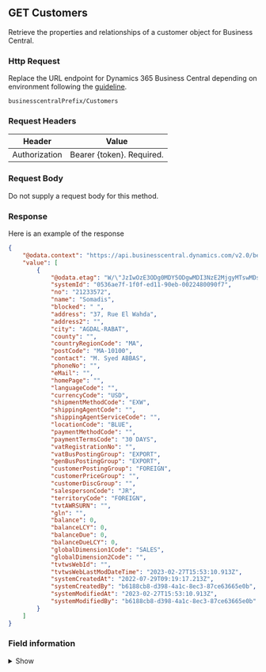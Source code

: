 ## GET Customers

Retrieve the properties and relationships of a customer object for Business Central.

### Http Request

Replace the URL endpoint for Dynamics 365 Business Central depending on environment following the [guideline](#endpoints-businesscentralPrefix-structure).

~~~ api
businesscentralPrefix/Customers
~~~

### Request Headers

Header | Value |
--- | --- |
Authorization | Bearer {token}. Required.|

### Request Body

Do not supply a request body for this method.

### Response

Here is an example of the response

```json
{
    "@odata.context": "https://api.businesscentral.dynamics.com/v2.0/bevicasaas.onmicrosoft.com/tvt_develop/api/tvisiontech/webbevica/v2.0/$metadata#companies(08f3eaa4-1d0f-ed11-90eb-0022480090f7)/customers",
    "value": [
        {
            "@odata.etag": "W/\"JzIwOzE3ODg0MDY5ODgwMDI3NzE2MjgyMTswMDsn\"",
            "systemId": "0536ae7f-1f0f-ed11-90eb-0022480090f7",
            "no": "21233572",
            "name": "Somadis",
            "blocked": " ",
            "address": "37, Rue El Wahda",
            "address2": "",
            "city": "AGDAL-RABAT",
            "county": "",
            "countryRegionCode": "MA",
            "postCode": "MA-10100",
            "contact": "M. Syed ABBAS",
            "phoneNo": "",
            "eMail": "",
            "homePage": "",
            "languageCode": "",
            "currencyCode": "USD",
            "shipmentMethodCode": "EXW",
            "shippingAgentCode": "",
            "shippingAgentServiceCode": "",
            "locationCode": "BLUE",
            "paymentMethodCode": "",
            "paymentTermsCode": "30 DAYS",
            "vatRegistrationNo": "",
            "vatBusPostingGroup": "EXPORT",
            "genBusPostingGroup": "EXPORT",
            "customerPostingGroup": "FOREIGN",
            "customerPriceGroup": "",
            "customerDiscGroup": "",
            "salespersonCode": "JR",
            "territoryCode": "FOREIGN",
            "tvtAWRSURN": "",
            "gln": "",
            "balance": 0,
            "balanceLCY": 0,
            "balanceDue": 0,
            "balanceDueLCY": 0,
            "globalDimension1Code": "SALES",
            "globalDimension2Code": "",
            "tvtwsWebId": "",
            "tvtwsWebLastModDateTime": "2023-02-27T15:53:10.913Z",
            "systemCreatedAt": "2022-07-29T09:19:17.213Z",
            "systemCreatedBy": "b6188cb8-d398-4a1c-8ec3-87ce63665e0b",
            "systemModifiedAt": "2023-02-27T15:53:10.913Z",
            "systemModifiedBy": "b6188cb8-d398-4a1c-8ec3-87ce63665e0b"
        }
    ]
}
```

### Field information
<details>
  <summary>Show</summary>

| Relation | Source Table | Field Caption | Field Type | Field Length | Note |
| ----------- | ----------- | ----------- | -------- | ---------- |---------- |
| 1 | Customer | No. | String | 20 | Primary Key (Required for Update) |
| 1 | Customer | Web Id | String | 20 | Web Site Id |
| 1 | Customer | Web Last Mod Date Time | DateTime |  | Last Update Date Time  |
| 1 | Customer | Name | String | 100 |  |
| 1 | Customer | Blocked | option |  |  |
| 1 | Customer | Address | String | 100 |  |
| 1 | Customer | Address 2 | String | 50 |  |
| 1 | Customer | City | String | 30 |  |
| 1 | Customer | County | String | 30 |  |
| 1 | Customer | Post Code | String | 20 |  |
| 1 | Customer | Salesperson Code | String | 20 |  |
| 1 | Customer | Country/Region Code | String | 10 |  |
| 1 | Customer | Contact | String | 100 |  |
| 1 | Customer | Phone No. | String | 30 |  |
| 1 | Customer | E-Mail | String | 80 |  |
| 1 | Customer | Home Page | String | 80 |  |
| 1 | Customer | Language Code | String | 10 |  |
| 1 | Customer | Currency Code | String | 10 |  |
| 1 | Customer | Shipment Method Code | String | 10 |  |
| 1 | Customer | Shipping Agent Code | String | 10 |  |
| 1 | Customer | Shipping Agent Service Code | String | 10 |  |
| 1 | Customer | Location Code | String | 10 |  |
| 1 | Customer | VAT Registration No. | String | 20 |  |
| 1 | Customer | Payment Terms Code | String | 10 |  |
| 1 | Customer | Payment Method Code | String | 10 |  |
| 1 | Customer | GLN | String | 13 |  |
| 1 | Customer | Gen. Bus. Posting Group | String | 20 |  |
| 1 | Customer | VAT Bus. Posting Group | String | 20 |  |
| 1 | Customer | Customer Posting Group | String | 20 |  |
| 1 | Customer | Customer Price Group | String | 20 |  |
| 1 | Customer | Customer Disc. Group | String | 20 |  |
| 1 | Customer | AWRS No. | String | 20 |  |
| 1 | Customer | Territory Code | String | 10 |  |
| 1 | Customer | Global Dimension 1 Code | String | 20 |  |
| 1 | Customer | Global Dimension 2 Code | String | 20 |  |
| 1 | Customer | Balance | Decimal |  |  |
| 1 | Customer | Balance LCY | Decimal |  |  |
| 1 | Customer | Balance Due | Decimal |  |  |
| 1 | Customer | Balance Due LCY | Decimal |  |  |
| 1 | Customer | System Id | GUID |  |  (Required for Update) |
| 1 | Customer | System Created At | DateTime |  |  |
| 1 | Customer | System Created By  | String |  |  |
| 1 | Customer | System Modified At | DateTime |  |  |
| 1 | Customer | System Modified By | String |  |  |
